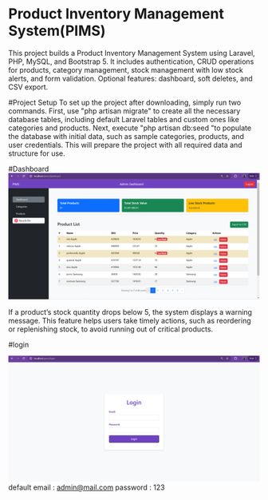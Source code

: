 # Product Inventory Management System(PIMS)
 This project builds a Product Inventory Management System using Laravel, PHP, MySQL, and Bootstrap 5. It includes authentication, CRUD operations for products, category management, stock management with low stock alerts, and form validation. Optional features: dashboard, soft deletes, and CSV export.

#Project Setup
To set up the project after downloading, simply run two commands. First, use "php artisan migrate" to create all the necessary database tables, including default Laravel tables and custom ones like categories and products. Next, execute "php artisan db:seed "to populate the database with initial data, such as sample categories, products, and user credentials. This will prepare the project with all required data and structure for use.

 #Dashboard
![Homepage](images/screenshot/dashboard.png)

If a product’s stock quantity drops below 5, the system displays a warning message.
This feature helps users take timely actions, such as reordering or replenishing stock, to avoid running out of critical products.

#login

![Homepage](images/screenshot/login.png)
default 
email : admin@mail.com
password : 123

 
